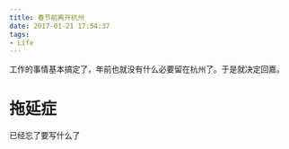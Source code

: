 ```yaml
---
title: 春节前离开杭州
date: 2017-01-21 17:54:37
tags:
- Life
---
```

工作的事情基本搞定了，年前也就没有什么必要留在杭州了。于是就决定回嘉。
<!-- more -->
# 拖延症
已经忘了要写什么了